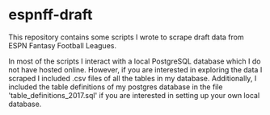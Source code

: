 # espnff-draft

This repository contains some scripts I wrote to scrape draft data from ESPN Fantasy Football Leagues.

In most of the scripts I interact with a local PostgreSQL database which I do not have hosted online. However, if you are interested in exploring the data I scraped I included .csv files of all the tables in my database. Additionally, I included the table definitions of my postgres database in the file 'table_definitions_2017.sql' if you are interested in setting up your own local database.
